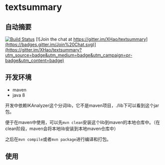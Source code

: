 # textsummary
## 自动摘要
[![Build Status](https://drone.io/github.com/XHao/textsummary/status.png)](https://drone.io/github.com/XHao/textsummary/latest)
[![Join the chat at https://gitter.im/XHao/textsummary](https://badges.gitter.im/Join%20Chat.svg)](https://gitter.im/XHao/textsummary?utm_source=badge&utm_medium=badge&utm_campaign=pr-badge&utm_content=badge)
## 开发环境
* maven
* java 8

开发中依赖IKAnalyzer这个分词lib，它不是maven项目，./lib下可以看到这个jar包。

便于在maven中使用，可以先`mvn clean`安装这个lib到maven的本地仓库中。（在clean阶段，maven会将本地lib安装到本地maven仓库中）

之后在`mvn compile`或者`mvn package`进行编译和打包。
## 使用
